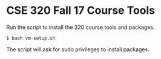 # CSE 320 Fall 17 Course Tools


Run the script to install the 320 course tools and packages.
```
$ bash vm-setup.sh
```

The script will ask for sudo privileges to install packages.
